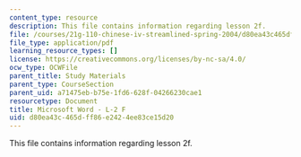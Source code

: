 ```yaml
---
content_type: resource
description: This file contains information regarding lesson 2f.
file: /courses/21g-110-chinese-iv-streamlined-spring-2004/d80ea43c465dff86e2424ee83ce15d20_MIT21G_110S04_Lesson_2f.pdf
file_type: application/pdf
learning_resource_types: []
license: https://creativecommons.org/licenses/by-nc-sa/4.0/
ocw_type: OCWFile
parent_title: Study Materials
parent_type: CourseSection
parent_uid: a71475eb-b75e-1fd6-628f-04266230cae1
resourcetype: Document
title: Microsoft Word - L-2 F
uid: d80ea43c-465d-ff86-e242-4ee83ce15d20
---
```

This file contains information regarding lesson 2f.
